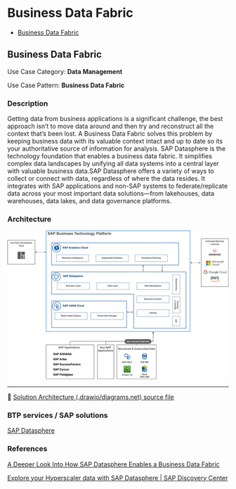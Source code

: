 # Business Data Fabric

- [Business Data Fabric](/advanced-analytics/README.md#business-data-fabric)

## Business Data Fabric

Use Case Category: **Data Management**

Use Case Pattern: **Business Data Fabric**


### Description

Getting data from business applications is a significant challenge, the best approach isn’t to move data around and then try and reconstruct all the context that’s been lost. A Business Data Fabric solves this problem by keeping business data with its valuable context intact and up to date so its your authoritative source of information for analysis. SAP Datasphere is the technology foundation that enables a business data fabric. It simplifies complex data landscapes by unifying all data systems into a central layer with valuable business data.SAP Datasphere offers a variety of ways to collect or connect with data, regardless of where the data resides. It integrates with SAP applications and non-SAP systems to federate/replicate data across your most important data solutions—from lakehouses, data warehouses, data lakes, and data governance platforms.

### Architecture

![](images/business-data-fabric.png)

---

:link: [Solution Architecture (.drawio/diagrams.net) source file](architectures/business-data-fabric.drawio)

### BTP services / SAP solutions

[SAP Datasphere](https://discovery-center.cloud.sap/#/serviceCatalog/a62771ea-b7bf-4746-9d4b-fec20ade5281)

### References

[A Deeper Look Into How SAP Datasphere Enables a Business Data Fabric](https://news.sap.com/2023/03/sap-datasphere-business-data-fabric/)

[Explore your Hyperscaler data with SAP Datasphere | SAP Discovery Center](https://discovery-center.cloud.sap/missiondetail/3656/3699/)


